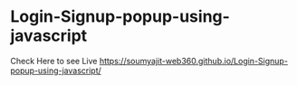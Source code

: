 # Login-Signup-popup-using-javascript
Check Here to see Live https://soumyajit-web360.github.io/Login-Signup-popup-using-javascript/
